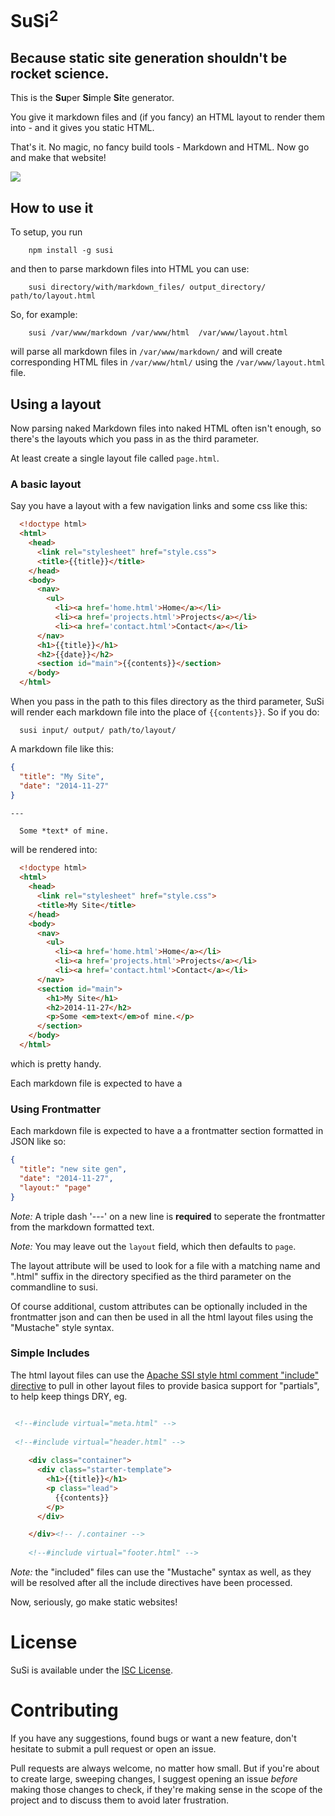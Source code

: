 # SuSi<sup>2</sup>
## Because static site generation shouldn't be rocket science.


This is the **Su**&#8203;per **Si**&#8203;mple **Si**&#8203;te generator.

You give it markdown files and (if you fancy) an HTML layout to render them into - and it gives you static HTML.

That's it.
No magic, no fancy build tools - Markdown and HTML. Now go and make that website!

![](https://googledrive.com/host/0B9MEoZDi5-peRTF3WE0tQmhIT0U/SuSi.gif)

## How to use it

To setup, you run

```shell
    npm install -g susi
```

and then to parse markdown files into HTML you can use:

```shell
    susi directory/with/markdown_files/ output_directory/ path/to/layout.html
```

So, for example:

```shell
    susi /var/www/markdown /var/www/html  /var/www/layout.html
```

will parse all markdown files in `/var/www/markdown/` and will create corresponding HTML files in `/var/www/html/` using the `/var/www/layout.html` file.

## Using a layout

Now parsing naked Markdown files into naked HTML often isn't enough, so there's the layouts which you pass in as the third parameter.

At least create a single layout file called `page.html`.

### A basic layout
Say you have a layout with a few navigation links and some css like this:

```html
  <!doctype html>
  <html>
    <head>
      <link rel="stylesheet" href="style.css">
      <title>{{title}}</title>
    </head>
    <body>
      <nav>
        <ul>
          <li><a href='home.html'>Home</a></li>
          <li><a href='projects.html'>Projects</a></li>
          <li><a href='contact.html'>Contact</a></li>
      </nav>
      <h1>{{title}}</h1>
      <h2>{{date}}</h2>
      <section id="main">{{contents}}</section>
    </body>
  </html>
```

When you pass in the path to this files directory as the third parameter, SuSi will render each markdown file into the place of ``{{contents}}``.
So if you do:

```shell
  susi input/ output/ path/to/layout/
```

A markdown file like this:
```json
{
  "title": "My Site",
  "date": "2014-11-27"
}
```
`---`
```markdown
  Some *text* of mine.
```

will be rendered into:

```html
  <!doctype html>
  <html>
    <head>
      <link rel="stylesheet" href="style.css">
      <title>My Site</title>
    </head>
    <body>
      <nav>
        <ul>
          <li><a href='home.html'>Home</a></li>
          <li><a href='projects.html'>Projects</a></li>
          <li><a href='contact.html'>Contact</a></li>
      </nav>
      <section id="main">
        <h1>My Site</h1>
        <h2>2014-11-27</h2>
        <p>Some <em>text</em>of mine.</p>
      </section>
    </body>
  </html>
```

which is pretty handy.

Each markdown file is expected to have a 

### Using Frontmatter

Each markdown file is expected to have a a frontmatter section formatted in JSON like so:
```json
{
  "title": "new site gen",
  "date": "2014-11-27",
  "layout:" "page"
}
```

*Note:* A triple dash '---' on a new line is **required** to seperate the frontmatter from the markdown formatted text.

*Note:* You may leave out the `layout` field, which then defaults to `page`.

The layout attribute will be used to look for a file with a matching name and ".html" suffix in the directory
specified as the third parameter on the commandline to susi.

Of course additional, custom attributes can be optionally included in the frontmatter json and can then be used 
in all the html layout files using the "Mustache" style syntax.

### Simple Includes

The html layout files can use the [Apache SSI style html comment "include" directive](http://httpd.apache.org/docs/2.2/mod/mod_include.html#element.include)
to pull in other layout files to provide basica support for "partials", to help keep things DRY, eg.

```html

 <!--#include virtual="meta.html" -->
 
 <!--#include virtual="header.html" -->
 
    <div class="container">
      <div class="starter-template">
        <h1>{{title}}</h1>
        <p class="lead">
          {{contents}}
        </p>
      </div>

    </div><!-- /.container -->
    
    <!--#include virtual="footer.html" -->
```

*Note:* the "included" files can use the "Mustache" syntax as well, as they will be resolved after all the include directives
have been processed.

Now, seriously, go make static websites!

# License
SuSi is available under the [ISC License](LICENSE).

# Contributing
If you have any suggestions, found bugs or want a new feature, don't hesitate to submit a pull request or open an issue.

Pull requests are always welcome, no matter how small. But if you're about to create large, sweeping changes, I suggest opening an issue *before* making those changes to check, if they're making sense in the scope of the project and to discuss them to avoid later frustration.
